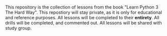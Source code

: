 This repository is the collection of lessons from the book "Learn Python 3 The Hard Way".
This repostiory will stay private, as it is only for educational and reference purposes.
All lessons will be completed to their **entirety**.
All drills will be completed, and commented out.
All lessons will be shared with study group.